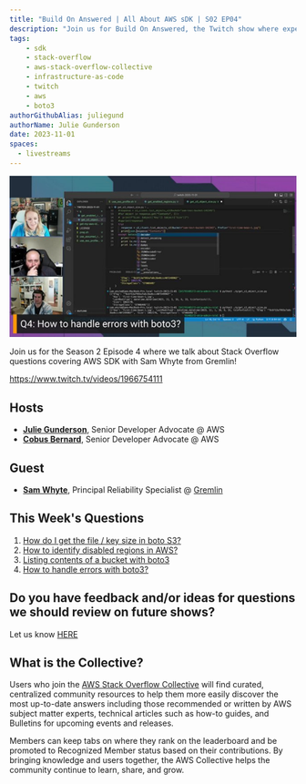 ```yaml
---
title: "Build On Answered | All About AWS sDK | S02 EP04"
description: "Join us for Build On Answered, the Twitch show where expert hosts review top viewed questions from the AWS Stack Overflow Collective live on air!"
tags:
    - sdk
    - stack-overflow
    - aws-stack-overflow-collective
    - infrastructure-as-code
    - twitch
    - aws
    - boto3
authorGithubAlias: juliegund
authorName: Julie Gunderson
date: 2023-11-01
spaces:
  - livestreams
---
```


![Streaming session with Julie, Chris, and Sam all smiling](images/sdk.jpeg)

Join us for the Season 2 Episode 4 where we talk about Stack Overflow questions covering AWS SDK with Sam Whyte from Gremlin!

https://www.twitch.tv/videos/1966754111

## Hosts

* [**Julie Gunderson**](https://twitter.com/Julie_Gund), Senior Developer Advocate @ AWS
* [**Cobus Bernard**](https://www.linkedin.com/in/cobusbernard/), Senior Developer Advocate @ AWS

## Guest
* [**Sam Whyte**](https://www.linkedin.com/in/samuel-whyte-b434a565/), Principal Reliability Specialist @ [Gremlin](https://www.gremlin.com/)

## This Week's Questions

1. [How do I get the file / key size in boto S3?](https://stackoverflow.com/questions/5315603/how-do-i-get-the-file-key-size-in-boto-s3/77365128#77365128)
2. [How to identify disabled regions in AWS?](https://stackoverflow.com/questions/56182935/how-to-identify-disabled-regions-in-aws/75871763#75871763)
3. [Listing contents of a bucket with boto3](https://stackoverflow.com/questions/30249069/listing-contents-of-a-bucket-with-boto3)
4. [How to handle errors with boto3?](https://stackoverflow.com/questions/33068055/how-to-handle-errors-with-boto3)

## Do you have feedback and/or ideas for questions we should review on future shows?

Let us know [HERE](https://www.pulse.aws/survey/B1J8HOF5)

## What is the Collective?

Users who join the [AWS Stack Overflow Collective](https://stackoverflow.com/collectives/aws) will find curated, centralized community resources to help them more easily discover the most up-to-date answers including those recommended or written by AWS subject matter experts, technical articles such as how-to guides, and Bulletins for upcoming events and releases.

Members can keep tabs on where they rank on the leaderboard and be promoted to Recognized Member status based on their contributions. By bringing knowledge and users together, the AWS Collective helps the community continue to learn, share, and grow.
